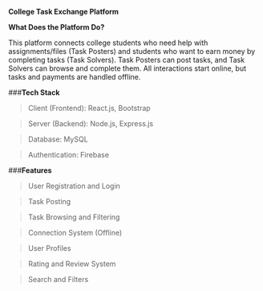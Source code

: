 ____College Task Exchange Platform____


**What Does the Platform Do?**

This platform connects college students who need help with assignments/files (Task Posters) and students who want to earn money by completing tasks (Task Solvers). Task Posters can post tasks, and Task Solvers can browse and complete them. All interactions start online, but tasks and payments are handled offline.

###**Tech Stack**

> Client (Frontend): React.js, Bootstrap

> Server (Backend): Node.js, Express.js

> Database: MySQL

> Authentication: Firebase

###**Features**

> User Registration and Login

> Task Posting

> Task Browsing and Filtering

> Connection System (Offline)

> User Profiles

> Rating and Review System

> Search and Filters
